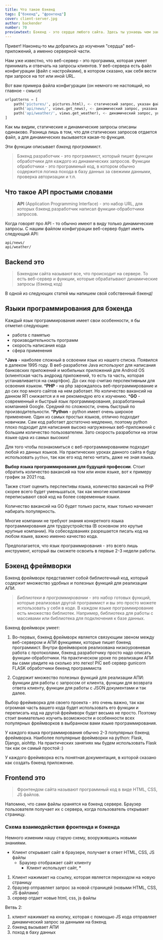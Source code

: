 ```yaml
---
title: Что такое бэкенд
tags: ["бэкенд", "фронтенд"]
cover: client-server.jpg
author: backender
number: 70
previewtext: Бэкенд - это сердце любого сайта. Здесь ты узнаешь чем занимаются бэкенд программисты, какие они используют языки программирования и технологии
---
```


Привет! Наконец-то мы добрались до изучения "сердца" веб-приложений, а именно серверной части.

Нам уже известно, что веб-сервер - это программа, которая умеет принимать и отвечать на запросы клиентов.
У веб-сервера есть файл конфигурации (файл с настройками), в котором сказано, как себя вести при запросе на тот или иной URL.

Вот вам примера файла конфигурации (он немного не настоящий, но главное - смысл)
```python
urlpatterns = [
    path('pictures/', pictures.html), <- статический запрос, указан файл, который надо вернуть
    path('api/news/', views.get_news), <- динамический запрос, указана функция, которую надо вызвать
    path('api/weather/', views.get_weather), <- динамический запрос, указана функция, которую надо вызвать
]
```

Как мы видим, статические и динамические запросы описаны одинаково.
Разница лишь в том, что для статических запросов отдается файл, а для динамических вызывается какая-то функция.

Эти функции описывает *бэкенд программист*.

> Бэкенд разработчик - это программист, который пишет функции обработчики для каждого из динамических запросов.
> Функции обработчики - это программный код, в котором обычно содержится логика похода в базу данных за свежими данными,
> проверка авторизации и т.п.

## Что такое API простыми словами

> **API** (Application Programming Interface) - это набор URL, для которых бэкенд разработчик написал функции-обработчики запросов.

Когда говорят про API - то обычно имеют в виду только динамические запросы.
С нашим файлом конфигурации веб-сервер будет иметь следующий API:

```text
api/news/
api/weather/
```

## Backend это

> Бэкендом сайта называют все, что происходит на сервере. То есть веб-сервер и функции,
> которые обрабатывают динамические запросы (бэкенд код)

В одной из следующих статей мы напишем свой собственный бэкенд!

## Языки программирования для бэкенда

Каждый язык программирования имеет свои особенности, я бы отметил следующие:
* работа с памятью
* производительность программ
* скорость написания кода
* сфера применения

***Java** - наиболее сложный в освоении язык из нашего списка. Появился в далеком 1995 году.
В веб-разработке Java используют для написания банковских приложений и мобильных приложений для
Android OS (клиентская часть андроид приложений, то есть та часть, которая устанавливается на смартфон).
До сих пор считаю перспективным для освоения языком.
***PHP** - на php зарождалось веб-программирование и до сих пор много сайтов на нем работает.
Но количество вакансий на данном ЯП снижается и я не рекомендую его к изучению.
***GO** - современный и быстрый язык программирования, разработанный компанией Google.
Средний по сложности, очень быстрый по производительности.
***Python** - python имеет очень широкое применение. Один из самых простых языков, отлично подходит новичкам.
Сам код работает достаточно медленно, поэтому python плохо подходит для написания
высоко нагруженных веб-приложений с большим количество пользователем.
Зато скорость разработки на этом языке одна из самых высоких!

Для того чтобы познакомиться с веб-программированием подходит любой из данных языков.
На практических уроках данного сайта я буду использовать `python`,
так как его код легко читать, даже не зная языка.

**Выбор языка программирования для будущей профессии**. Стоит обратить количество вакансий на том или ином языке,
вот к примеру график за 2021 год.

Также стоит оценить перспективы языка, количество вакансий на PHP скорее всего будет уменьшаться,
так как многие компании переписывают свой код на более современные языки.

Количество вакансий на GO будет только расти, язык только начинает набирать популярность.

Многие компании не требуют знания конкретного языка программирования для трудоустройства (В основном это крутые крупные компании).
На собеседованиях разрешается писать код на любом языке, важно именно качество кода.

Предполагается, что язык программирования - это всего лишь инструмент, который вы сможете освоить в первые 2-3 недели работы.

## Бэкенд фреймворки
Бэкенд фреймворк представляет собой библиотечный код, который содержит множество удобных и полезных функций для реализации АПИ.
> *Библиотеки в программировании* - это набор готовых функций, которые реализовал другой программист и вы это просто можете использовать у себя в коде.
> В каждом языке программирование есть множество библиотек.
> Например, библиотека для работы с массивами или библиотека для подключения к базе данных.

Бэкенд фреймворк умеет:
1. Во-первых, бэкенд фреймворк является связующим звеном между веб-сервером и АПИ функциями, которые пишет бэкенд программист.
Внутри фреймворков реализована низкоуровневая работа с протоколами, бэкенд разработчику просто надо описать функции-обработчики.
На практическом уроке по реализации АПИ вы сами увидите на сколько это легко!
PIC веб сервер gunicorn FLASK обработчики бекенд программиста

2. Содержит множество полезных функций для реализации АПИ: функции для работы с запросом от клиента, функции для возврата ответа клиенту, функции для работы с JSON документами и так далее.

Выбор фреймворка для своего проекта - это очень важно,
так как огромная часть вашего кода будет использовать его функции и переписать код на другой фреймворк будет весьма не просто.
Поэтому стоит внимательно изучить возможности и особенности всех популярных фреймворков в выбранном вами языке программирования.

У каждого языка программирования обычно 2-3 популярных бэкенд фреймворка.
Наиболее популярные фреймворки на python: Flask, Django, aiohttp.
На практических занятиях мы будем использовать Flask так как он самый простой :)

У каждого фреймворка есть понятная документация, в которой сказано как создать бэкенд приложение.

## Frontend это
> Фронтендом сайта называют программный код в виде HTML, CSS, JS файлов.

Напомню, что сами файлы хранятся на бэкенд сервере.
Браузер пользователя получает их с сервера, когда пользователь открывает страницу.

### Схема взаимодействия фронтенда и бэкенда
Немного изменим нашу старую схему, вооружившись новыми знаниями.

* Клиент открывает сайт в браузере, получает в ответ HTML, CSS, JS файлы
  * Браузер отображает сайт клиенту
      * Клиент использует сайт,
         *
1. Клиент нажимает на ссылку, которая является переходом на новую страницу
2. браузер отправляет запрос за новой страницей (новыми HTML, CSS, JS файлами)
3. сервер отдает новые html, css, js файлы

Ветвь 2:
1. клиент нажимает на кнопку, которая с помощью JS кода отправляет динамический запрос за данными на бэкенд
2. бэкенд вызывает АПИ
3. поход в баху данных
